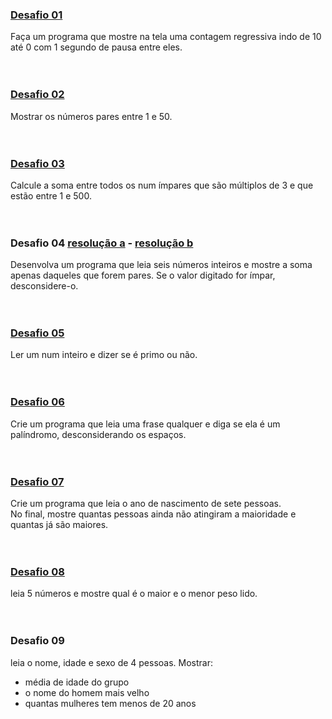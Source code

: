 ### [Desafio 01](https://github.com/DheniMoura/Python_Cursos-livres/blob/main/04%20-%20for/Desafio%2001%20-%20Contagem%20regressiva.py)
Faça um programa que mostre na tela uma contagem regressiva indo de 10 até 0 com 1 segundo de pausa entre eles.<br>
<br>
<br>

### [Desafio 02](https://github.com/DheniMoura/Python_Cursos-livres/blob/main/04%20-%20for/Desafio%2002%20-%20n%C3%BAmeros%20pares%20entre%201%20e%2050.py)
Mostrar os números pares entre 1 e 50.<br>
<br>
<br>

### [Desafio 03](https://github.com/DheniMoura/Python_Cursos-livres/blob/main/04%20-%20for/Desafio%2003%20-%20Soma.py)
Calcule a soma entre todos os num ímpares que são múltiplos de 3 e que estão entre 1 e 500.<br>
<br>
<br>

### Desafio 04 [resolução a](https://github.com/DheniMoura/Python_Cursos-livres/blob/main/04%20-%20for/Desafio%2004a%20-%20Soma%20pares.py) - [resolução b](https://github.com/DheniMoura/Python_Cursos-livres/blob/main/04%20-%20for/Desafio%2004b%20-%20Soma%20pares.py)
Desenvolva um programa que leia seis números inteiros e mostre a soma apenas daqueles que forem pares. Se o valor digitado for ímpar, desconsidere-o.<br>
<br>
<br>

### [Desafio 05](https://github.com/DheniMoura/Python_Cursos-livres/blob/main/04%20-%20for/Desafio%2005%20-%20Idendificador%20de%20n%C3%BAmero%20primo.py)
Ler um num inteiro e dizer se é primo ou não.<br>
<br>
<br>

### [Desafio 06](https://github.com/DheniMoura/Python_Cursos-livres/blob/main/04%20-%20for/Desafio%2006%20-%20Detector%20de%20palindromo.py)
Crie um programa que leia uma frase qualquer e diga se ela é um palíndromo, desconsiderando os espaços.<br>
<br>
<br>

### [Desafio 07](https://github.com/DheniMoura/Python_Cursos-livres/blob/main/04%20-%20for/Desafio%2007%20-%20Grupo%20da%20maioridade.py)
Crie um programa que leia o ano de nascimento de sete pessoas.<br>
No final, mostre quantas pessoas ainda não atingiram a maioridade e quantas já são maiores.<br>
<br>
<br>

### [Desafio 08](https://github.com/DheniMoura/Python_Cursos-livres/blob/main/04%20-%20for/Desafio%2008%20-%20Maior%20e%20menor%20da%20sequ%C3%AAncia.py)
leia 5 números e mostre qual é o maior e o menor peso lido.<br>
<br>
<br>

### Desafio 09
leia o nome, idade e sexo de 4 pessoas. Mostrar:<br>
* média de idade do grupo
* o nome do homem mais velho
* quantas mulheres tem menos de 20 anos<br>
<br>
